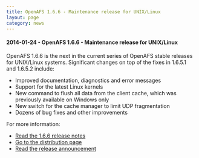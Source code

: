 ```yaml
---
title: OpenAFS 1.6.6 - Maintenance release for UNIX/Linux
layout: page
category: news
---
```


#### 2014-01-24 - OpenAFS 1.6.6 - Maintenance release for UNIX/Linux

OpenAFS 1.6.6 is the next in the current series of OpenAFS stable
releases for UNIX/Linux systems. Significant changes on top of the fixes
in 1.6.5.1 and 1.6.5.2 include:

-   Improved documentation, diagnostics and error messages
-   Support for the latest Linux kernels
-   New command to flush all data from the client cache, which was
    previously available on Windows only
-   New switch for the cache manager to limit UDP fragmentation
-   Dozens of bug fixes and other improvements

For more information:

-   [Read the 1.6.6 release notes](/dl/openafs/1.6.6/RELNOTES-1.6.6)
-   [Go to the distribution page](/release/openafs-1.6.6.html)
-   [Read the release announcement](/pipermail/openafs-announce/2014/000455.html)

